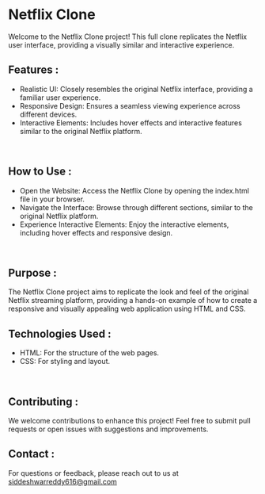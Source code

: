 # Netflix Clone

Welcome to the Netflix Clone project! This full clone replicates the Netflix user interface, providing a visually similar and interactive experience.
<br>

## Features :
- Realistic UI: Closely resembles the original Netflix interface, providing a familiar user experience.
- Responsive Design: Ensures a seamless viewing experience across different devices.
- Interactive Elements: Includes hover effects and interactive features similar to the original Netflix platform.
<br>

## How to Use :
- Open the Website: Access the Netflix Clone by opening the index.html file in your browser.
- Navigate the Interface: Browse through different sections, similar to the original Netflix platform.
- Experience Interactive Elements: Enjoy the interactive elements, including hover effects and responsive design.
<br>

## Purpose :
The Netflix Clone project aims to replicate the look and feel of the original Netflix streaming platform, providing a hands-on example of how to create a responsive and visually appealing web application using HTML and CSS.
<br>

## Technologies Used :
- HTML: For the structure of the web pages.
- CSS: For styling and layout.
<br>

## Contributing :
We welcome contributions to enhance this project! Feel free to submit pull requests or open issues with suggestions and improvements.
<br>

## Contact :
For questions or feedback, please reach out to us at siddeshwarreddy616@gmail.com
<br>

